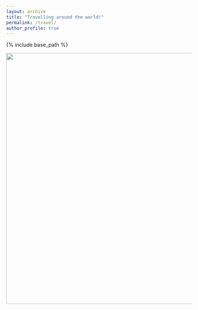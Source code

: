 ```yaml
---
layout: archive
title: "Travelling around the world!"
permalink: /travel/
author_profile: true
---
```


{% include base_path %}
 
 <img src="https://vinojjayasundara.github.io/files/vinoj_travel.jpg" width="840" height="680" frameborder="0">
